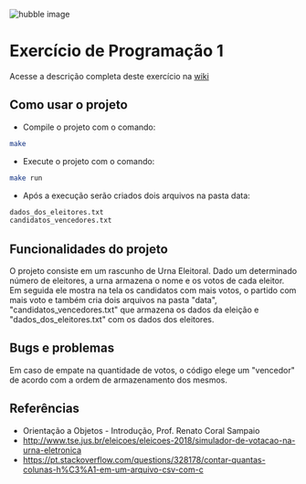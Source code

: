 ![hubble image](https://media.stsci.edu/uploads/image/display_image/4241/low_STScI-H-p1846a_d1280x720.png)

# Exercício de Programação 1

Acesse a descrição completa deste exercício na [wiki](https://gitlab.com/oofga/eps_2018_2/ep1/wikis/Descricao)

## Como usar o projeto

* Compile o projeto com o comando:

```sh
make
```

* Execute o projeto com o comando:

```sh
make run
```

* Após a execução serão criados dois arquivos na pasta data:
```sh
dados_dos_eleitores.txt
candidatos_vencedores.txt
```

## Funcionalidades do projeto

O projeto consiste em um rascunho de Urna Eleitoral. Dado um determinado número de eleitores, a urna armazena o nome e os votos de cada eleitor. Em seguida ele mostra na tela os candidatos com mais votos, o partido com mais voto e também cria dois arquivos na pasta "data", "candidatos_vencedores.txt" que armazena os dados da eleição e "dados_dos_eleitores.txt" com os dados dos eleitores.

## Bugs e problemas

Em caso de empate na quantidade de votos, o código elege um "vencedor" de acordo com a ordem de armazenamento dos mesmos.

## Referências

* Orientação a Objetos - Introdução, Prof. Renato Coral Sampaio 
* http://www.tse.jus.br/eleicoes/eleicoes-2018/simulador-de-votacao-na-urna-eletronica
* https://pt.stackoverflow.com/questions/328178/contar-quantas-colunas-h%C3%A1-em-um-arquivo-csv-com-c